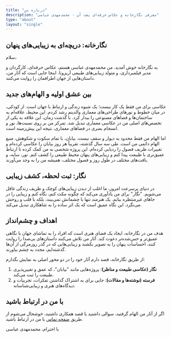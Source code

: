 ```yaml
---
title: "درباره من"
description: "معرفی نگارخانه و عکاس حرفه‌ای پشت آن - محمدمهدی عباسی"
type: "about"
layout: "single"
---
```


## نگارخانه: دریچه‌ای به زیبایی‌های پنهان

سلام،

به نگارخانه خوش آمدید. من محمدمهدی عباسی هستم، عکاس حرفه‌ای، کارگردان و مدیر فیلمبرداری، و متولد زیبایی‌های طبیعی آریزونا. اینجا جایی است که آثار من، داستان‌هایی از جهان اطرافمان را روایت می‌کنند.

## بین عشق اولیه و الهام‌های جدید

عکاسی برای من فقط یک کار نیست؛ یک شیوه زندگی و ارتباط با جهان است. از کودکی، در میان خطوط و نورهای طراحی‌های معماری والدینم رشد کردم. این محیط، علاقه‌ام به ساختمان‌ها و فضاهای مصنوعی را بیدار کرد. با گذشت زمان، این علاقه به یکی از تخصص‌های اصلی من در عکاسی معماری تبدیل شد. تمرکز من بر روی نسبت‌ها، نور و انسجام بصری در فضاهای معماری، نتیجه این پیش‌زمینه است.

اما الهام من فقط محدود به دیوار و سقف نیست. بیابان، با تمام سکوت و شکوهش، منبع الهام دائمی من است. طی سه سال گذشته، تقریباً هر روز بیابان را عکاسی کرده‌ام و تغییرات ظریف فصول را ردیابی کرده‌ام. این پروژه شخصی به من کمک کرده تا ارتباط عمیق‌تری با طبیعت پیدا کنم و زیبایی‌های پنهان محیط طبیعی را کشف کنم. نور، سایه، و بافت‌های مختلف در طول روز و فصول مختلف، همیشه من را به وجد می‌آورند.

## نگار: ثبت لحظه، کشف زیبایی

در دنیای پرسرعت امروز، ما اغلب از دیدن زیبایی‌های کوچک و ظریف زندگی غافل می‌شویم. "نگار" برای من یادآوری می‌کند که چگونه مکث کنم، نگاه کنم و زیبایی را در جاهای غیرمنتظره بیابم. یک هنرمند تنها با چشمانش نمی‌بیند، بلکه با قلب و روحش می‌نگرد. این نگاه عمیق است که یک اثر ساده را به شاهکاری تبدیل می‌کند.

## اهداف و چشم‌انداز

هدف من در نگارخانه، ایجاد یک فضای هنری است که افراد را به تماشای جهان با نگاهی عمیق‌تر و حس‌شده‌تر دعوت کند. آثار من تلاش می‌کنند داستان‌های بی‌صدا را روایت کنند، احساسات پنهان را به تصویر بکشند و زیبایی‌هایی که در گذر روزمرگی از آن‌ها گذشته‌ایم، مجدد به چشم بیاورند.

از طریق نگارخانه، قصد دارم آثار خود را در دو محور اصلی به نمایش بگذارم:
1.  **نگار (عکاسی طبیعت و مناظر)**: پروژه‌هایی مانند "بیابان"، که عمق و تغییر‌پذیری طبیعت را ثبت می‌کند.
2.  **فرسته (نوشته‌ها و مقالات)**: جایی برای به اشتراک گذاشتن تفکرات، تجربیات و دیدگاه‌های هنری و زیبایی‌شناسانه.

## با من در ارتباط باشید

اگر از آثار من الهام گرفتید، سوالی داشتید یا قصد همکاری داشتید، خوشحال می‌شوم از طریق [صفحه تماس](/contact/) با من در ارتباط باشید.

با احترام،
محمدمهدی عباسی
